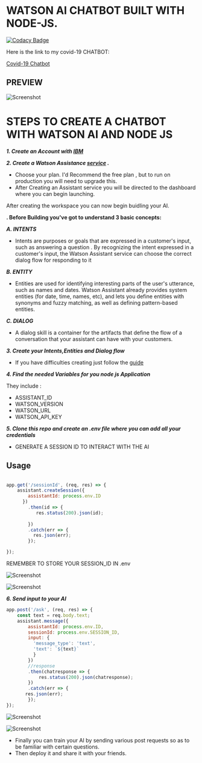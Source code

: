 # WATSON AI CHATBOT BUILT WITH NODE-JS.

[![Codacy Badge](https://api.codacy.com/project/badge/Grade/fee526ad906b429aa0cb66b1371e5803)](https://app.codacy.com/manual/josphatwambugu77/CHATBOT-NODEJS-IBM-WATSON?utm_source=github.com&utm_medium=referral&utm_content=wambugucoder/CHATBOT-NODEJS-IBM-WATSON&utm_campaign=Badge_Grade_Settings)

Here is the link to my covid-19 CHATBOT:

[Covid-19 Chatbot](https://web-chat.global.assistant.watson.cloud.ibm.com/preview.html?region=eu-gb&integrationID=32f97eff-79cd-4068-b298-12af6e473664&serviceInstanceID=9c8c1dfb-49b0-41cf-b5c4-bc2bbd9d2614)

## PREVIEW

![Screenshot](https://github.com/wambugucoder/CHATBOT-NODEJS-IBM-WATSON/tree/master/screenshots/preview.PNG)




# STEPS TO CREATE A CHATBOT WITH WATSON AI AND NODE JS

***1. Create an Account with [IBM](https://cloud.ibm.com/)***

***2. Create a Watson Assistance [service](https://cloud.ibm.com/catalog/services/conversation) .***

* Choose your plan. I'd Recommend the free plan , but to run on production you will need to upgrade this.
* After Creating an Assistant service you will be directed to the dashboard where you can begin launching.

After creating the workspace you can now begin buidling your AI.

 __. Before Building you've got to understand 3 basic concepts:__

***A. INTENTS***

- Intents are purposes or goals that are expressed in a customer's input, such as answering a question . By recognizing the intent expressed in a customer's input, the Watson Assistant service can choose the correct dialog flow for responding to it

***B. ENTITY***

- Entities are used for identifying interesting parts of the user's utterance, such as names and dates. Watson Assistant already provides system entities (for date, time, names, etc), and lets you define entities with synonyms and fuzzy matching, as well as defining pattern-based entities.

***C. DIALOG***

- A dialog skill is a container for the artifacts that define the flow of a conversation that your assistant can have with your customers.


***3. Create your Intents,Entities and Dialog flow***

- If you have difficulties creating just follow the [guide](https://cloud.ibm.com/docs/assistant?topic=assistant-getting-started#getting-started-tutorial)

***4. Find the needed Variables for you node js Application***

They include :
 - ASSISTANT_ID
 - WATSON_VERSION
- WATSON_URL
- WATSON_API_KEY

***5. Clone this repo and create an .env file where you can add all your credentials***

- GENERATE A SESSION ID TO INTERACT WITH THE AI
## Usage

```javascript

app.get('/sessionId', (req, res) => {
    assistant.createSession({
        assistantId: process.env.ID
      })
        .then(id => {
           res.status(200).json(id);
           
        })
        .catch(err => {
          res.json(err);
        });

});
```

REMEMBER TO STORE YOUR SESSION_ID IN .env



![Screenshot](https://github.com/wambugucoder/CHATBOT-NODEJS-IBM-WATSON/tree/master/screenshots/sessionId.PNG)



![Screenshot](https://github.com/wambugucoder/CHATBOT-NODEJS-IBM-WATSON/tree/master/screenshots/result.PNG)





***6. Send input to your AI***
```js
app.post('/ask', (req, res) => {
    const text = req.body.text;
    assistant.message({
        assistantId: process.env.ID,
        sessionId: process.env.SESSION_ID,
        input: {
          'message_type': 'text',
          'text': `${text}`
          }
        })
        //response
        .then(chatresponse => {
            res.status(200).json(chatresponse);
        })
        .catch(err => {
       res.json(err);
        });
});
```
![Screenshot](https://github.com/wambugucoder/CHATBOT-NODEJS-IBM-WATSON/tree/master/screenshots/ask.PNG)



![Screenshot](https://github.com/wambugucoder/CHATBOT-NODEJS-IBM-WATSON/tree/master/screenshots/answer.PNG)


- Finally you can train your AI by sending various post requests so as to be familiar with certain questions.
- Then deploy it and share it with your friends.


